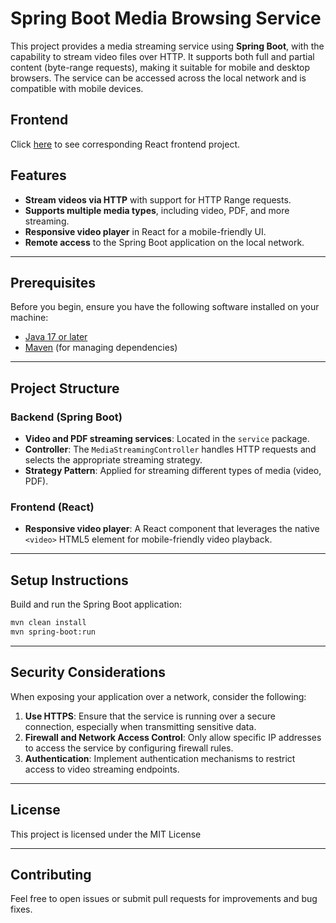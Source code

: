 # Spring Boot Media Browsing Service

This project provides a media streaming service using **Spring Boot**, with the capability to stream video files over HTTP. It supports both full and partial content (byte-range requests), making it suitable for mobile and desktop browsers. The service can be accessed across the local network and is compatible with mobile devices.

## Frontend

Click [here](https://github.com/andygqw/LocalMediaStreamer) to see corresponding React frontend project.

## Features

- **Stream videos via HTTP** with support for HTTP Range requests.
- **Supports multiple media types**, including video, PDF, and more streaming.
- **Responsive video player** in React for a mobile-friendly UI.
- **Remote access** to the Spring Boot application on the local network.

---

## Prerequisites

Before you begin, ensure you have the following software installed on your machine:

- [Java 17 or later](https://adoptopenjdk.net/)
- [Maven](https://maven.apache.org/) (for managing dependencies)

---

## Project Structure

### Backend (Spring Boot)

- **Video and PDF streaming services**: Located in the `service` package.
- **Controller**: The `MediaStreamingController` handles HTTP requests and selects the appropriate streaming strategy.
- **Strategy Pattern**: Applied for streaming different types of media (video, PDF).

### Frontend (React)

- **Responsive video player**: A React component that leverages the native `<video>` HTML5 element for mobile-friendly video playback.

---

## Setup Instructions

Build and run the Spring Boot application:

```bash
mvn clean install
mvn spring-boot:run
```

---

## Security Considerations

When exposing your application over a network, consider the following:

1. **Use HTTPS**: Ensure that the service is running over a secure connection, especially when transmitting sensitive data.
2. **Firewall and Network Access Control**: Only allow specific IP addresses to access the service by configuring firewall rules.
3. **Authentication**: Implement authentication mechanisms to restrict access to video streaming endpoints.

---

## License

This project is licensed under the MIT License

---

## Contributing

Feel free to open issues or submit pull requests for improvements and bug fixes.
